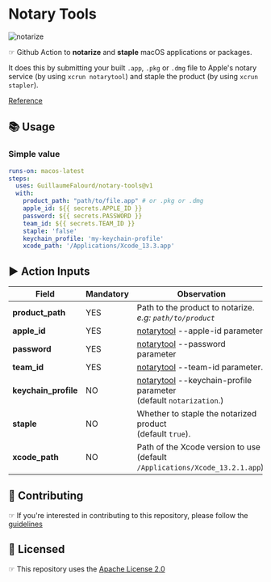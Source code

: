 # Notary Tools

![notarize](https://user-images.githubusercontent.com/22433243/153662864-191f43f7-359f-41c9-b80d-88c617c5d2d6.png)

☞ Github Action to **notarize** and **staple** macOS applications or packages. 

It does this by submitting your built `.app`, `.pkg` or `.dmg` file to Apple's notary service (by using `xcrun notarytool`) and staple the product (by using `xcrun stapler`).

[Reference]([notarytool](https://developer.apple.com/documentation/security/notarizing_macos_software_before_distribution/customizing_the_notarization_workflow#3087734))

## 📚 Usage

### Simple value

```yaml
runs-on: macos-latest
steps:
  uses: GuillaumeFalourd/notary-tools@v1
  with:
    product_path: "path/to/file.app" # or .pkg or .dmg
    apple_id: ${{ secrets.APPLE_ID }}
    password: ${{ secrets.PASSWORD }}
    team_id: ${{ secrets.TEAM_ID }}
    staple: 'false'
    keychain_profile: 'my-keychain-profile'
    xcode_path: '/Applications/Xcode_13.3.app'
```

## ▶️ Action Inputs

Field | Mandatory | Observation
------------ | ------------  | -------------
**product_path** | YES | Path to the product to notarize. <br/> _e.g: `path/to/product`_
**apple_id** | YES | [notarytool](https://developer.apple.com/documentation/security/notarizing_macos_software_before_distribution/customizing_the_notarization_workflow#3087734) --apple-id parameter
**password** | YES | [notarytool](https://developer.apple.com/documentation/security/notarizing_macos_software_before_distribution/customizing_the_notarization_workflow#3087734) --password parameter
**team_id** | YES | [notarytool](https://developer.apple.com/documentation/security/notarizing_macos_software_before_distribution/customizing_the_notarization_workflow#3087734) --team-id parameter.
**keychain_profile** | NO | [notarytool](https://developer.apple.com/documentation/security/notarizing_macos_software_before_distribution/customizing_the_notarization_workflow#3087734) --keychain-profile parameter <br/> (default `notarization`.)
**staple** | NO | Whether to staple the notarized product <br/> (default `true`).
**xcode_path** | NO | Path of the Xcode version to use <br/> (default `/Applications/Xcode_13.2.1.app`).

## 🤝 Contributing

☞ If you're interested in contributing to this repository, please follow the [guidelines](https://github.com/GuillaumeFalourd/notary-tools/blob/main/CONTRIBUTING.md)

## 🏅 Licensed

☞ This repository uses the [Apache License 2.0](https://github.com/GuillaumeFalourd/notary-tools/blob/main/LICENSE)

<!-- ### Contribuidores

<a href="https://github.com/GuillaumeFalourd/notary-tools/graphs/contributors">
  <img src="https://contrib.rocks/image?repo=GuillaumeFalourd/notary-tools" />
</a>

(Criado com [contributors-img](https://contrib.rocks)) -->
